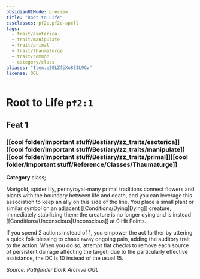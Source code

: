 ```yaml
---
obsidianUIMode: preview
title: "Root to Life"
cssclasses: pf2e,pf2e-spell
tags:
  - trait/esoterica
  - trait/manipulate
  - trait/primal
  - trait/thaumaturge
  - trait/common
  - category/class
aliases: "Item.e20LZfjXo8EIL9Gv"
license: OGL
---
```

# Root to Life `pf2:1`
## Feat 1
### [[cool folder/Important stuff/Bestiary/zz_traits/esoterica]][[cool folder/Important stuff/Bestiary/zz_traits/manipulate]][[cool folder/Important stuff/Bestiary/zz_traits/primal]][[cool folder/Important stuff/Reference/Classes/Thaumaturge]]

**Category** class; 




Marigold, spider lily, pennyroyal-many primal traditions connect flowers and plants with the boundary between life and death, and you can leverage this association to keep an ally on this side of the line. You place a small plant or similar symbol on an adjacent [[Conditions/Dying|Dying]] creature, immediately stabilizing them; the creature is no longer dying and is instead [[Conditions/Unconscious|Unconscious]] at 0 Hit Points.

If you spend 2 actions instead of 1, you empower the act further by uttering a quick folk blessing to chase away ongoing pain, adding the auditory trait to the action. When you do so, attempt flat checks to remove each source of persistent damage affecting the target; due to the particularly effective assistance, the DC is 10 instead of the usual 15.

*Source: Pathfinder Dark Archive*
*OGL*